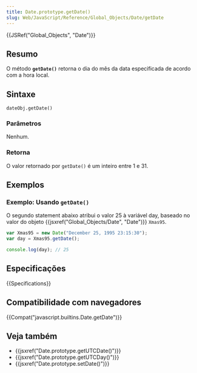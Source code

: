 ```yaml
---
title: Date.prototype.getDate()
slug: Web/JavaScript/Reference/Global_Objects/Date/getDate
---
```


{{JSRef("Global_Objects", "Date")}}

## Resumo

O método **`getDate()`** retorna o dia do mês da data especificada de acordo com a hora local.

## Sintaxe

```
dateObj.getDate()
```

### Parâmetros

Nenhum.

### Retorna

O valor retornado por `getDate()` é um inteiro entre 1 e 31.

## Exemplos

### Exemplo: Usando `getDate()`

O segundo statement abaixo atribui o valor 25 à variável day, baseado no valor do objeto {{jsxref("Global_Objects/Date", "Date")}} `Xmas95`.

```js
var Xmas95 = new Date("December 25, 1995 23:15:30");
var day = Xmas95.getDate();

console.log(day); // 25
```

## Especificações

{{Specifications}}

## Compatibilidade com navegadores

{{Compat("javascript.builtins.Date.getDate")}}

## Veja também

- {{jsxref("Date.prototype.getUTCDate()")}}
- {{jsxref("Date.prototype.getUTCDay()")}}
- {{jsxref("Date.prototype.setDate()")}}
